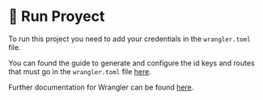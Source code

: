 # 👷 Run Proyect

To run this project you need to add your credentials in the `wrangler.toml` file.

You can found the guide to generate and configure the id keys and routes that must go in the `wrangler.toml` file [here](https://developers.cloudflare.com/workers/get-started/guide).


Further documentation for Wrangler can be found [here](https://developers.cloudflare.com/workers/tooling/wrangler).
